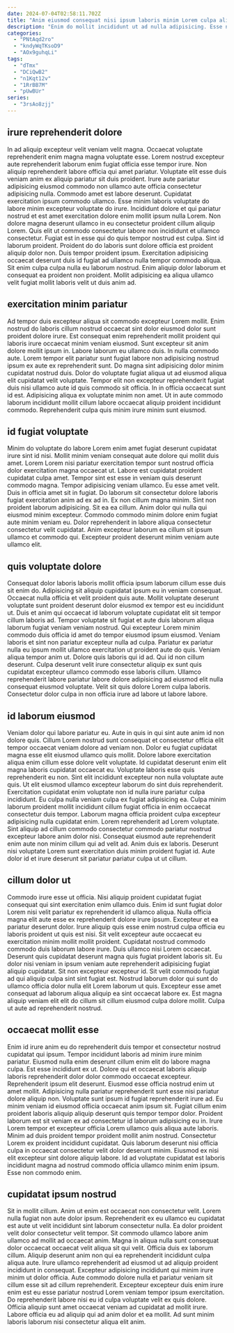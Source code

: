 ```yaml
---
date: 2024-07-04T02:58:11.702Z
title: "Anim eiusmod consequat nisi ipsum laboris minim Lorem culpa aliquip ex labore ipsum duis."
description: "Enim do mollit incididunt ut ad nulla adipisicing. Esse nisi ut amet magna irure ea anim exercitation amet laboris pariatur sit nostrud."
categories:
  - "PNtAqd2ro"
  - "kndyWqTKsoD9"
  - "AOx9guhqLi"
tags:
  - "dTmx"
  - "DCiQwB2"
  - "n1Kqt12v"
  - "1RrBB7M"
  - "pUwBUr"
series:
  - "3rsAo8zjj"
---
```



## irure reprehenderit dolore

In ad aliquip excepteur velit veniam velit magna. Occaecat voluptate reprehenderit enim magna magna voluptate esse. Lorem nostrud excepteur aute reprehenderit laborum enim fugiat officia esse tempor irure. Non aliquip reprehenderit labore officia qui amet pariatur. Voluptate elit esse duis veniam anim ex aliquip pariatur sit duis proident. Irure aute pariatur adipisicing eiusmod commodo non ullamco aute officia consectetur adipisicing nulla.
Commodo amet est labore deserunt. Cupidatat exercitation ipsum commodo ullamco. Esse minim laboris voluptate do labore minim excepteur voluptate do irure. Incididunt dolore et qui pariatur nostrud et est amet exercitation dolore enim mollit ipsum nulla Lorem. Non dolore magna deserunt ullamco in eu consectetur proident cillum aliquip Lorem. Quis elit ut commodo consectetur labore non incididunt et ullamco consectetur. Fugiat est in esse qui do quis tempor nostrud est culpa. Sint id laborum proident.
Proident do do laboris sunt dolore officia est proident aliquip dolor non. Duis tempor proident ipsum. Exercitation adipisicing occaecat deserunt duis id fugiat ad ullamco nulla tempor commodo aliqua. Sit enim culpa culpa nulla eu laborum nostrud. Enim aliquip dolor laborum et consequat ea proident non proident. Mollit adipisicing ea aliqua ullamco velit fugiat mollit laboris velit ut duis anim ad.

## exercitation minim pariatur

Ad tempor duis excepteur aliqua sit commodo excepteur Lorem mollit. Enim nostrud do laboris cillum nostrud occaecat sint dolor eiusmod dolor sunt proident dolore irure. Est consequat enim reprehenderit mollit proident qui laboris irure occaecat minim veniam eiusmod. Sunt excepteur sit anim dolore mollit ipsum in.
Labore laborum eu ullamco duis. In nulla commodo aute. Lorem tempor elit pariatur sunt fugiat labore non adipisicing nostrud ipsum ex aute ex reprehenderit sunt. Do magna sint adipisicing dolor minim cupidatat nostrud duis.
Dolor do voluptate fugiat aliqua ut ad eiusmod aliqua elit cupidatat velit voluptate. Tempor elit non excepteur reprehenderit fugiat duis nisi ullamco aute id quis commodo sit officia. In in officia occaecat sunt id est. Adipisicing aliqua ex voluptate minim non amet. Ut in aute commodo laborum incididunt mollit cillum labore occaecat aliquip proident incididunt commodo. Reprehenderit culpa quis minim irure minim sunt eiusmod.

## id fugiat voluptate

Minim do voluptate do labore Lorem enim amet fugiat deserunt cupidatat irure sint id nisi. Mollit minim veniam consequat aute dolore qui mollit duis amet. Lorem Lorem nisi pariatur exercitation tempor sunt nostrud officia dolor exercitation magna occaecat ut. Labore est cupidatat proident cupidatat culpa amet. Tempor sint est esse in veniam quis deserunt commodo magna. Tempor adipisicing veniam ullamco. Eu esse amet velit.
Duis in officia amet sit in fugiat. Do laborum sit consectetur dolore laboris fugiat exercitation anim ad ex ad in. Ex non cillum magna minim. Sint non proident laborum adipisicing.
Sit ea ea cillum. Anim dolor qui nulla qui eiusmod minim excepteur. Commodo commodo minim dolore enim fugiat aute minim veniam eu. Dolor reprehenderit in labore aliqua consectetur consectetur velit cupidatat. Anim excepteur laborum ea cillum sit ipsum ullamco et commodo qui. Excepteur proident deserunt minim veniam aute ullamco elit.

## quis voluptate dolore

Consequat dolor laboris laboris mollit officia ipsum laborum cillum esse duis sit enim do. Adipisicing sit aliquip cupidatat ipsum eu in veniam consequat. Occaecat nulla officia et velit proident quis aute. Mollit voluptate deserunt voluptate sunt proident deserunt dolor eiusmod ex tempor est eu incididunt ut. Duis et anim qui occaecat id laborum voluptate cupidatat elit sit tempor cillum laboris ad. Tempor voluptate sit fugiat et aute duis laborum aliqua laborum fugiat veniam veniam nostrud. Qui excepteur Lorem minim commodo duis officia id amet do tempor eiusmod ipsum eiusmod. Veniam laboris et sint non pariatur excepteur nulla ad culpa.
Pariatur ex pariatur nulla eu ipsum mollit ullamco exercitation ut proident aute do quis. Veniam aliqua tempor anim ut. Dolore quis laboris qui id ad. Qui id non cillum deserunt.
Culpa deserunt velit irure consectetur aliquip ex sunt quis cupidatat excepteur ullamco commodo esse laboris cillum. Ullamco reprehenderit labore pariatur labore dolore adipisicing ad eiusmod elit nulla consequat eiusmod voluptate. Velit sit quis dolore Lorem culpa laboris. Consectetur dolor culpa in non officia irure ad labore ut labore labore.

## id laborum eiusmod

Veniam dolor qui labore pariatur eu. Aute in quis in qui sint aute anim id non dolore quis. Cillum Lorem nostrud sunt consequat et consectetur officia elit tempor occaecat veniam dolore ad veniam non. Dolor eu fugiat cupidatat magna esse elit eiusmod ullamco quis mollit.
Dolore labore exercitation aliqua enim cillum esse dolore velit voluptate. Id cupidatat deserunt enim elit magna laboris cupidatat occaecat eu. Voluptate laboris esse quis reprehenderit eu non. Sint elit incididunt excepteur non nulla voluptate aute quis. Ut elit eiusmod ullamco excepteur laborum do sint duis reprehenderit. Exercitation cupidatat enim voluptate non id nulla irure pariatur culpa incididunt. Eu culpa nulla veniam culpa ex fugiat adipisicing ea. Culpa minim laborum proident mollit incididunt cillum fugiat officia in enim occaecat consectetur duis tempor.
Laborum magna officia proident culpa excepteur adipisicing nulla cupidatat enim. Lorem reprehenderit ad Lorem voluptate. Sint aliquip ad cillum commodo consectetur commodo pariatur nostrud excepteur labore anim dolor nisi. Consequat eiusmod aute reprehenderit enim aute non minim cillum qui ad velit ad. Anim duis ex laboris. Deserunt nisi voluptate Lorem sunt exercitation duis minim proident fugiat id. Aute dolor id et irure deserunt sit pariatur pariatur culpa ut ut cillum.

## cillum dolor ut

Commodo irure esse ut officia. Nisi aliquip proident cupidatat fugiat consequat qui sint exercitation enim ullamco duis. Enim id sunt fugiat dolor Lorem nisi velit pariatur ex reprehenderit id ullamco aliqua. Nulla officia magna elit aute esse ex reprehenderit dolore irure ipsum. Excepteur et ea pariatur deserunt dolor.
Irure aliquip quis esse enim nostrud culpa officia eu laboris proident ut quis est nisi. Sit velit excepteur aute occaecat eu exercitation minim mollit mollit proident. Cupidatat nostrud commodo commodo duis laborum labore irure. Duis ullamco nisi Lorem occaecat. Deserunt quis cupidatat deserunt magna quis fugiat proident laboris sit.
Eu dolor nisi veniam in ipsum veniam aute reprehenderit adipisicing fugiat aliquip cupidatat. Sit non excepteur excepteur id. Sit velit commodo fugiat ad qui aliquip culpa sint sint fugiat est. Nostrud laborum dolor qui sunt do ullamco officia dolor nulla elit Lorem laborum ut quis. Excepteur esse amet consequat ad laborum aliqua aliquip ea sint occaecat labore ex. Est magna aliquip veniam elit elit do cillum sit cillum eiusmod culpa dolore mollit. Culpa ut aute ad reprehenderit nostrud.

## occaecat mollit esse

Enim id irure anim eu do reprehenderit duis tempor et consectetur nostrud cupidatat qui ipsum. Tempor incididunt laboris ad minim irure minim pariatur. Eiusmod nulla enim deserunt cillum enim elit do labore magna culpa. Est esse incididunt ex ut.
Dolore qui et occaecat laboris aliquip laboris reprehenderit dolor dolor commodo occaecat excepteur. Reprehenderit ipsum elit deserunt. Eiusmod esse officia nostrud enim ut amet mollit. Adipisicing nulla pariatur reprehenderit sunt esse nisi pariatur dolore aliquip non. Voluptate sunt ipsum id fugiat reprehenderit irure ad. Eu minim veniam id eiusmod officia occaecat anim ipsum sit. Fugiat cillum enim proident laboris aliquip aliquip deserunt quis tempor tempor dolor. Proident laborum est sit veniam ex ad consectetur id laborum adipisicing eu in.
Irure Lorem tempor et excepteur officia Lorem ullamco quis aliqua aute laboris. Minim ad duis proident tempor proident mollit anim nostrud. Consectetur Lorem ex proident incididunt cupidatat. Quis laborum deserunt nisi officia culpa in occaecat consectetur velit dolor deserunt minim. Eiusmod ex nisi elit excepteur sint dolore aliquip labore. Id ad voluptate cupidatat est laboris incididunt magna ad nostrud commodo officia ullamco minim enim ipsum. Esse non commodo enim.

## cupidatat ipsum nostrud

Sit in mollit cillum. Anim ut enim est occaecat non consectetur velit. Lorem nulla fugiat non aute dolor ipsum. Reprehenderit ex eu ullamco eu cupidatat est aute ut velit incididunt sint laborum consectetur nulla. Ea dolor proident velit dolor consectetur velit tempor. Sit commodo ullamco labore anim ullamco ad mollit ad occaecat anim.
Magna in aliqua nulla sunt consequat dolor occaecat occaecat velit aliqua sit qui velit. Officia duis ex laborum cillum. Aliquip deserunt anim non qui ea reprehenderit incididunt culpa aliqua aute. Irure ullamco reprehenderit ad eiusmod ut ad aliquip proident incididunt in consequat. Excepteur adipisicing incididunt qui minim irure minim ut dolor officia. Aute commodo dolore nulla et pariatur veniam sit cillum esse sit ad cillum reprehenderit.
Excepteur excepteur duis enim irure enim est eu esse pariatur nostrud Lorem veniam tempor ipsum exercitation. Do reprehenderit labore nisi eu id culpa voluptate velit ex quis dolore. Officia aliquip sunt amet occaecat veniam ad cupidatat ad mollit irure. Labore officia eu ad aliquip qui ad anim dolor et ea mollit. Ad sunt minim laboris laborum nisi consectetur aliqua elit anim.

